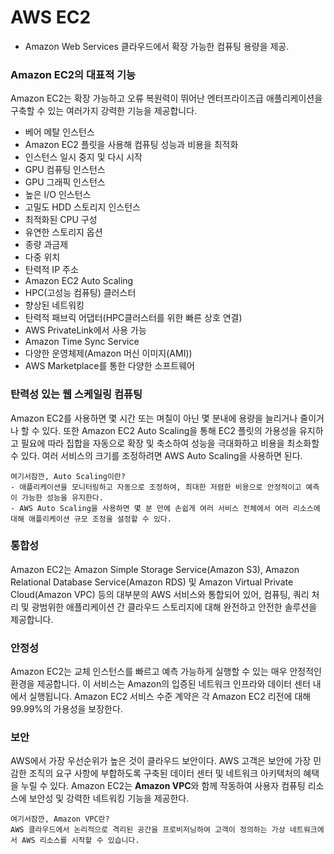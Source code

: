 # AWS EC2
- Amazon Web Services 클라우드에서 확장 가능한 컴퓨팅 용량을 제공.

### Amazon EC2의 대표적 기능
Amazon EC2는 확장 가능하고 오류 복원력이 뛰어난 엔터프라이즈급 애플리케이션을 구축할 수 있는 여러가지 강력한 기능을 제공합니다.
- 베어 메탈 인스턴스
- Amazon EC2 플릿을 사용해 컴퓨팅 성능과 비용을 최적화
- 인스턴스 일시 중지 및 다시 시작
- GPU 컴퓨팅 인스턴스
- GPU 그래픽 인스턴스
- 높은 I/O 인스턴스
- 고밀도 HDD 스토리지 인스턴스
- 최적화된 CPU 구성
- 유연한 스토리지 옵션
- 종량 과금제
- 다중 위치
- 탄력적 IP 주소
- Amazon EC2 Auto Scaling
- HPC(고성능 컴퓨팅) 클러스터
- 향상된 네트워킹
- 탄력적 패브릭 어댑터(HPC클러스터를 위한 빠른 상호 연결)
- AWS PrivateLink에서 사용 가능
- Amazon Time Sync Service
- 다양한 운영체제(Amazon 머신 이미지(AMI))
- AWS Marketplace를 통한 다양한 소프트웨어

### 탄력성 있는 웹 스케일링 컴퓨팅

Amazon EC2를 사용하면 몇 시간 또는 며칠이 아닌 몇 분내에 용량을 늘리거나 줄이거나 할 수 있다. 또한 Amazon EC2 Auto Scaling을 통해 EC2 플릿의 가용성을 유지하고 필요에 따라 집합을 자동으로 확장 및 축소하여 성능을 극대화하고 비용을 최소화할 수 있다. 여러 서비스의 크기를 조정하려면 AWS Auto Scaling을 사용하면 된다.

```
여기서잠깐, Auto Scaling이란?
- 애플리케이션을 모니터링하고 자동으로 조정하여, 최대한 저렴한 비용으로 안정적이고 예측이 가능한 성능을 유지한다.
- AWS Auto Scaling을 사용하면 몇 분 만에 손쉽게 여러 서비스 전체에서 여러 리소스에 대해 애플리케이션 규모 조정을 설정할 수 있다.
```

### 통합성
Amazon EC2는 Amazon Simple Storage Service(Amazon S3), Amazon Relational Database Service(Amazon RDS) 및 Amazon Virtual Private Cloud(Amazon VPC) 등의 대부분의 AWS 서비스와 통합되어 있어, 컴퓨팅, 쿼리 처리 및 광범위한 애플리케이션 간 클라우드 스토리지에 대해 완전하고 안전한 솔루션을 제공합니다.

### 안정성
Amazon EC2는 교체 인스턴스를 빠르고 예측 가능하게 실행할 수 있는 매우 안정적인 환경을 제공합니다. 이 서비스는 Amazon의 입증된 네트워크 인프라와 데이터 센터 내에서 실행됩니다. Amazon EC2 서비스 수준 계약은 각 Amazon EC2 리전에 대해 99.99%의 가용성을 보장한다.

### 보안
AWS에서 가장 우선순위가 높은 것이 클라우드 보안이다. AWS 고객은 보안에 가장 민감한 조직의 요구 사항에 부합하도록 구축된 데이터 센터 및 네트워크 아키텍처의 혜택을 누릴 수 있다. Amazon EC2는 **Amazon VPC**와 함께 작동하여 사용자 컴퓨팅 리소스에 보안성 및 강력한 네트워킹 기능을 제공한다.

```
여기서잠깐, Amazon VPC란?
AWS 클라우드에서 논리적으로 격리된 공간을 프로비저닝하여 고객이 정의하는 가상 네트워크에서 AWS 리소스를 시작할 수 있습니다.
```
